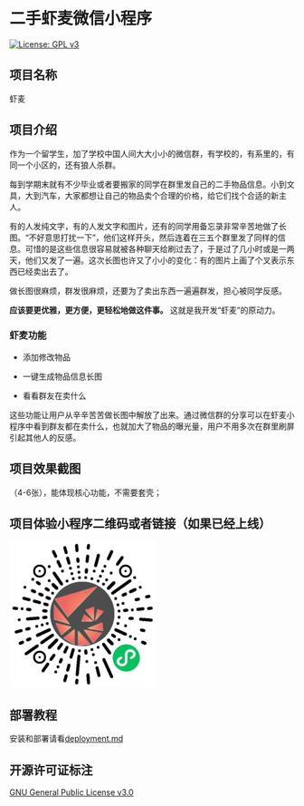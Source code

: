 # 二手虾麦微信小程序

[![License: GPL v3](https://img.shields.io/badge/License-GPLv3-blue.svg)](https://www.gnu.org/licenses/gpl-3.0)

## 项目名称
虾麦

## 项目介绍
作为一个留学生，加了学校中国人间大大小小的微信群，有学校的，有系里的，有同一个小区的，还有狼人杀群。

每到学期末就有不少毕业或者要搬家的同学在群里发自己的二手物品信息。小到文具，大到汽车，大家都想让自己的物品卖个合理的价格，给它们找个合适的新主人。

有的人发纯文字，有的人发文字和图片，还有的同学用备忘录非常辛苦地做了长图。“不好意思打扰一下”，他们这样开头，然后连着在三五个群里发了同样的信息。可惜的是这些信息很容易就被各种聊天给刷过去了，于是过了几小时或是一两天，他们又发了一遍。这次长图也许又了小小的变化：有的图片上画了个叉表示东西已经卖出去了。

做长图很麻烦，群发很麻烦，还要为了卖出东西一遍遍群发，担心被同学反感。

**应该要更优雅，更方便，更轻松地做这件事。** 这就是我开发“虾麦”的原动力。

### 虾麦功能

- 添加修改物品

- 一键生成物品信息长图

- 看看群友在卖什么

这些功能让用户从辛辛苦苦做长图中解放了出来。通过微信群的分享可以在虾麦小程序中看到群友都在卖什么，也就加大了物品的曝光量，用户不用多次在群里刷屏引起其他人的反感。


## 项目效果截图
（4-6张），能体现核心功能，不需要套壳；


## 项目体验小程序二维码或者链接（如果已经上线）
![虾麦](./qr_logo_xiamai.jpg)

## 部署教程

安装和部署请看[deployment.md](./deployment.md)

## 开源许可证标注

[GNU General Public License v3.0](./LICENSE)

